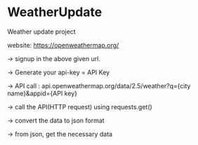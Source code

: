 # WeatherUpdate
Weather update project

website: https://openweathermap.org/

-> signup in the above given url.

-> Generate your api-key = API Key

-> API call : api.openweathermap.org/data/2.5/weather?q={city name}&appid={API key}

-> call the API(HTTP request) using requests.get()

-> convert the data to json format

-> from json, get the necessary data

